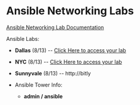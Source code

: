 # Ansible Networking Labs

[Ansible Networking Lab Documentation](https://ipvsean.github.io/workshops/exercises/ansible_network/)

Ansible Labs:
 - **Dallas** (8/13) -- [Click Here to access your lab](https://s3.amazonaws.com/ptddallas.rhdemo.io/ptddallas-index.html)
 - **NYC** (8/13) -- [Click Here to access your lab](https://s3.amazonaws.com/ptdnyc.ptd.rhdemo.io/ptdnyc-index.html)
 - **Sunnyvale** (8/13) -- http://bitly
 
 - Ansible Tower Info:
    * **admin / ansible**


 
